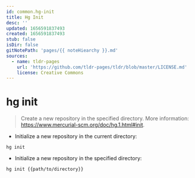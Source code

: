 ```yaml
---
id: common.hg-init
title: Hg Init
desc: ''
updated: 1656591837493
created: 1656591837493
stub: false
isDir: false
gitNotePath: 'pages/{{ noteHiearchy }}.md'
sources:
  - name: tldr-pages
    url: 'https://github.com/tldr-pages/tldr/blob/master/LICENSE.md'
    license: Creative Commons
---
```

# hg init

> Create a new repository in the specified directory.
> More information: <https://www.mercurial-scm.org/doc/hg.1.html#init>.

- Initialize a new repository in the current directory:

`hg init`

- Initialize a new repository in the specified directory:

`hg init {{path/to/directory}}`

